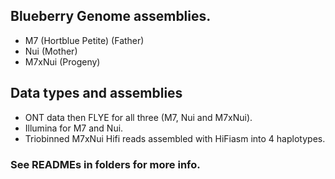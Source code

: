 ## Blueberry Genome assemblies.
+ M7 (Hortblue Petite) (Father)
+ Nui (Mother)
+ M7xNui (Progeny)

## Data types and assemblies
+ ONT data then FLYE for all three (M7, Nui and M7xNui). 
+ Illumina for M7 and Nui. 
+ Triobinned M7xNui Hifi reads assembled with HiFiasm into 4 haplotypes. 

### See READMEs in folders for more info. 